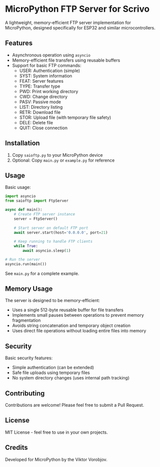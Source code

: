 # MicroPython FTP Server for Scrivo

A lightweight, memory-efficient FTP server implementation for MicroPython, designed specifically for ESP32 and similar microcontrollers.

## Features

- Asynchronous operation using `asyncio`
- Memory-efficient file transfers using reusable buffers
- Support for basic FTP commands:
  - USER: Authentication (simple)
  - SYST: System information
  - FEAT: Server features
  - TYPE: Transfer type
  - PWD: Print working directory
  - CWD: Change directory
  - PASV: Passive mode
  - LIST: Directory listing
  - RETR: Download file
  - STOR: Upload file (with temporary file safety)
  - DELE: Delete file
  - QUIT: Close connection

## Installation

1. Copy `saioftp.py` to your MicroPython device
2. Optional: Copy `main.py` or `example.py` for reference


## Usage

Basic usage:

```python
import asyncio
from saioftp import FtpServer

async def main():
    # Create FTP server instance
    server = FtpServer()
    
    # Start server on default FTP port
    await server.start(host='0.0.0.0', port=21)
    
    # Keep running to handle FTP clients
    while True:
        await asyncio.sleep(1)

# Run the server
asyncio.run(main())
```

See `main.py` for a complete example.

## Memory Usage

The server is designed to be memory-efficient:
- Uses a single 512-byte reusable buffer for file transfers
- Implements small pauses between operations to prevent memory fragmentation
- Avoids string concatenation and temporary object creation
- Uses direct file operations without loading entire files into memory

## Security

Basic security features:
- Simple authentication (can be extended)
- Safe file uploads using temporary files
- No system directory changes (uses internal path tracking)


## Contributing

Contributions are welcome! Please feel free to submit a Pull Request.

## License

MIT License - feel free to use in your own projects.

## Credits

Developed for MicroPython by the Viktor Vorobjov.
